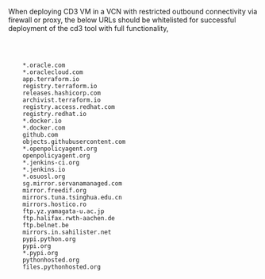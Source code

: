 
When deploying CD3 VM in a VCN with restricted outbound connectivity via firewall or proxy, the below URLs should be whitelisted for successful deployment of the cd3 tool with full functionality,

<br>

```

    *.oracle.com                                                           
    *.oraclecloud.com
    app.terraform.io
    registry.terraform.io
    releases.hashicorp.com
    archivist.terraform.io
    registry.access.redhat.com
    registry.redhat.io
    *.docker.io
    *.docker.com
    github.com
    objects.githubusercontent.com
    *.openpolicyagent.org
    openpolicyagent.org
    *.jenkins-ci.org
    *.jenkins.io
    *.osuosl.org
    sg.mirror.servanamanaged.com
    mirror.freedif.org
    mirrors.tuna.tsinghua.edu.cn
    mirrors.hostico.ro
    ftp.yz.yamagata-u.ac.jp
    ftp.halifax.rwth-aachen.de
    ftp.belnet.be
    mirrors.in.sahilister.net
    pypi.python.org
    pypi.org
    *.pypi.org
    pythonhosted.org
    files.pythonhosted.org

```